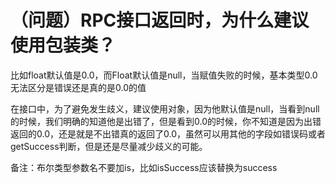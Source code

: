 # （问题）RPC接口返回时，为什么建议使用包装类？


比如float默认值是0.0，而Float默认值是null，当赋值失败的时候，基本类型0.0无法区分是错误还是真的是0.0的值

在接口中，为了避免发生歧义，建议使用对象，因为他默认值是null，当看到null的时候，我们明确的知道他是出错了，但是看到0.0的时候，你不知道是因为出错返回的0.0，还是就是不出错真的返回了0.0，虽然可以用其他的字段如错误码或者getSuccess判断，但是还是尽量减少歧义的可能。

备注：布尔类型参数名不要加is，比如isSuccess应该替换为success

